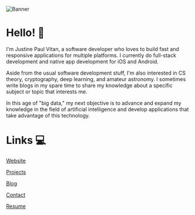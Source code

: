 ![Banner](https://res.cloudinary.com/dhv9gcew6/image/upload/q_auto/v1632252715/www.jpvitan.com__bsorvf.png)

# Hello! 👋
I'm Justine Paul Vitan, a software developer who loves to build fast and responsive applications for multiple platforms. I currently do full-stack development and native app development for iOS and Android.

Aside from the usual software development stuff, I'm also interested in CS theory, cryptography, deep learning, and amateur astronomy. I sometimes write blogs in my spare time to share my knowledge about a specific subject or topic that interests me.

In this age of "big data," my next objective is to advance and expand my knowledge in the field of artificial intelligence and develop applications that take advantage of this technology.


# Links 💻
[Website](https://www.jpvitan.com/)


[Projects](https://jpvitan.com/portfolio)


[Blog](https://jpvitan.com/blog)


[Contact](https://jpvitan.com/contact)


[Resume](https://jpvitan.com/resume)
